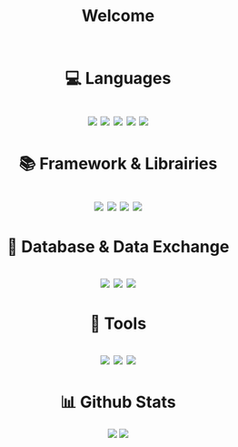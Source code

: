 <h1 align="center">Welcome<br><br>
 
<h1 align="center">💻 Languages</p>

<p align="center">
 <img src=https://img.shields.io/badge/PHP-777BB4?style=for-the-badge&logo=php&logoColor=white>
 <img src=https://img.shields.io/badge/JavaScript-323330?style=for-the-badge&logo=javascript&logoColor=F7DF1E>
 <img src="https://img.shields.io/badge/C%2B%2B-00599C?style=for-the-badge&logo=c%2B%2B&logoColor=white">
 <img src=https://img.shields.io/badge/HTML5-E34F26?style=for-the-badge&logo=html5&logoColor=white>
 <img src=https://img.shields.io/badge/CSS3-1572B6?style=for-the-badge&logo=css3&logoColor=white>
</p>

<h1 align="center">📚 Framework & Librairies</p>

<p align="center">
  <img src="https://img.shields.io/badge/Bootstrap-563D7C?style=for-the-badge&logo=bootstrap&logoColor=white"/>
  <img src="https://img.shields.io/badge/symfony-%23000000.svg?style=for-the-badge&logo=symfony&logoColor=white"/>
  <img src="https://img.shields.io/badge/Node.js-43853D?style=for-the-badge&logo=node.js&logoColor=white"/>
  <img src="https://img.shields.io/badge/jQuery-0769AD?style=for-the-badge&logo=jquery&logoColor=white"/>
</p>

<h1 align="center">💾 Database & Data Exchange</p>

<p align="center">
  <img src="https://img.shields.io/badge/MySQL-005C84?style=for-the-badge&logo=mysql&logoColor=white"/>
  <img src="https://img.shields.io/badge/JSON-000000.svg?style=for-the-badge&logo=JSON&logoColor=white "/>
  <img src="https://img.shields.io/badge/YAML-CB171E.svg?style=for-the-badge&logo=YAML&logoColor=white"/>
</p>

<h1 align="center">🔧 Tools</p>

<p align="center">
 <img src="https://img.shields.io/badge/Visual_Studio_Code-0078D4?style=for-the-badge&logo=visual%20studio%20code&logoColor=white"/>
 <img src="http://img.shields.io/badge/-PHPStorm-181717?style=for-the-badge&logo=phpstorm&logoColor=white" />
 <img src="https://img.shields.io/badge/WebStorm-000000?style=for-the-badge&logo=WebStorm&logoColor=white"/>
</p>

<h1 align="center">
  📊 Github Stats
</h2>

<p align = "center">
  <img  src = "https://github-readme-stats.vercel.app/api?username=Alias-Code&show_icons=true&theme=radical&line_height=27">
  <img src = "https://github-readme-stats.vercel.app/api/top-langs/?username=Alias-Code&hide=css&theme=radical">
</p>
